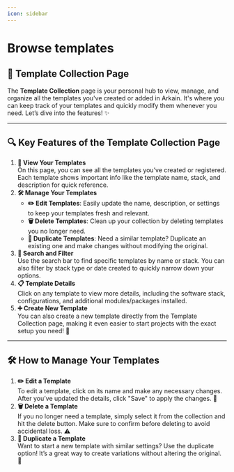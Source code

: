 ```yaml
---
icon: sidebar
---
```


# Browse templates

## **📂 Template Collection Page**

The **Template Collection** page is your personal hub to view, manage, and organize all the templates you've created or added in Arkain. It's where you can keep track of your templates and quickly modify them whenever you need. Let’s dive into the features! ✨

***

## **🔍 Key Features of the Template Collection Page**

1. **👀 View Your Templates**\
   On this page, you can see all the templates you’ve created or registered. Each template shows important info like the template name, stack, and description for quick reference.
2. **🛠️ Manage Your Templates**
   * **✏️ Edit Templates**: Easily update the name, description, or settings to keep your templates fresh and relevant.
   * **🗑️ Delete Templates**: Clean up your collection by deleting templates you no longer need.
   * **📄 Duplicate Templates**: Need a similar template? Duplicate an existing one and make changes without modifying the original.
3. **🔎 Search and Filter**\
   Use the search bar to find specific templates by name or stack. You can also filter by stack type or date created to quickly narrow down your options.
4. **📋 Template Details**\
   Click on any template to view more details, including the software stack, configurations, and additional modules/packages installed.
5. **➕ Create New Template**\
   You can also create a new template directly from the Template Collection page, making it even easier to start projects with the exact setup you need! 🎉

***

## **🛠️ How to Manage Your Templates**

1. **✏️ Edit a Template**\
   To edit a template, click on its name and make any necessary changes. After you’ve updated the details, click "Save" to apply the changes. 📝
2. **🗑️ Delete a Template**\
   If you no longer need a template, simply select it from the collection and hit the delete button. Make sure to confirm before deleting to avoid accidental loss. ⚠️
3. **📄 Duplicate a Template**\
   Want to start a new template with similar settings? Use the duplicate option! It’s a great way to create variations without altering the original. 🔁
